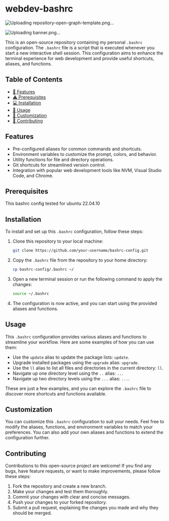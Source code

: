 # webdev-bashrc 
![Uploading repository-open-graph-template.png…]()

![Uploading banner.png…]()

This is an open-source repository containing my personal `.bashrc` configuration. The `.bashrc` file is a script that is executed whenever you start a new interactive shell session. This configuration aims to enhance the terminal experience for web development and provide useful shortcuts, aliases, and functions.

## Table of Contents

- [🚀 Features](#features)
- [⚠️ Prerequisites](#prerequisites)
- [💻 Installation](#installation)
- [📖 Usage](#usage)
- [💅 Customization](#customization)
- [👫 Contributing](#contributing)

## Features

- Pre-configured aliases for common commands and shortcuts.
- Environment variables to customize the prompt, colors, and behavior.
- Utility functions for file and directory operations.
- Git shortcuts for streamlined version control.
- Integration with popular web development tools like NVM, Visual Studio Code, and Chrome.

## Prerequisites

This bashrc config tested for ubuntu 22.04.10

## Installation

To install and set up this `.bashrc` configuration, follow these steps:

1. Clone this repository to your local machine:

   ```bash
   git clone https://github.com/your-username/bashrc-config.git
   ```

2. Copy the `.bashrc` file from the repository to your home directory:

   ```bash
   cp bashrc-config/.bashrc ~/
   ```

3. Open a new terminal session or run the following command to apply the changes:

   ```bash
   source ~/.bashrc
   ```

4. The configuration is now active, and you can start using the provided aliases and functions.

## Usage

This `.bashrc` configuration provides various aliases and functions to streamline your workflow. Here are some examples of how you can use them:

- Use the `update` alias to update the package lists: `update`.
- Upgrade installed packages using the `upgrade` alias: `upgrade`.
- Use the `ll` alias to list all files and directories in the current directory: `ll`.
- Navigate up one directory level using the `..` alias: `..`.
- Navigate up two directory levels using the `...` alias: `...`.

These are just a few examples, and you can explore the `.bashrc` file to discover more shortcuts and functions available.

## Customization

You can customize this `.bashrc` configuration to suit your needs. Feel free to modify the aliases, functions, and environment variables to match your preferences. You can also add your own aliases and functions to extend the configuration further.

## Contributing

Contributions to this open-source project are welcome! If you find any bugs, have feature requests, or want to make improvements, please follow these steps:

1. Fork the repository and create a new branch.
2. Make your changes and test them thoroughly.
3. Commit your changes with clear and concise messages.
4. Push your changes to your forked repository.
5. Submit a pull request, explaining the changes you made and why they should be merged.

